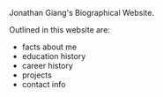 Jonathan Giang's Biographical Website.

Outlined in this website are:
- facts about me
- education history
- career history
- projects
- contact info